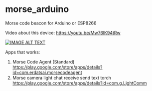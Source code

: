 # morse_arduino
Morse code beacon for Arduino or ESP8266

Video about this device: https://youtu.be/Mw76lK94tRw

[![IMAGE ALT TEXT](http://img.youtube.com/vi/Mw76lK94tRw/0.jpg)](http://www.youtube.com/watch?v=Mw76lK94tRw "Video Title")

Apps that works:
1. Morse Code Agent (Standard) https://play.google.com/store/apps/details?id=com.erdatsai.morsecodeagent
2. Morse camera light chat receive send text torch https://play.google.com/store/apps/details?id=com.g.LightComm
